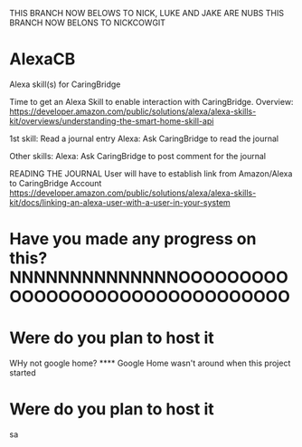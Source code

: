 THIS BRANCH NOW BELOWS TO NICK, LUKE AND JAKE ARE NUBS
THIS BRANCH NOW BELONS TO NICKCOWGIT

# AlexaCB
Alexa skill(s) for CaringBridge

Time to get an Alexa Skill to enable interaction with CaringBridge.
Overview: https://developer.amazon.com/public/solutions/alexa/alexa-skills-kit/overviews/understanding-the-smart-home-skill-api

1st skill:  Read a journal entry
Alexa: Ask CaringBridge to read the journal

Other skills:
Alexa: Ask CaringBridge to post comment for the journal


READING THE JOURNAL
  User will have to establish link from Amazon/Alexa to CaringBridge Account
  https://developer.amazon.com/public/solutions/alexa/alexa-skills-kit/docs/linking-an-alexa-user-with-a-user-in-your-system


 Have you made any progress on this?
NNNNNNNNNNNNNNOOOOOOOOOOOOOOOOOOOOOOOOOOOOOOOO
=======
  

  
Were do you plan to host it
=======

 WHy not google home?
      **** Google Home wasn't around when this project started

Were do you plan to host it
=======
sa


